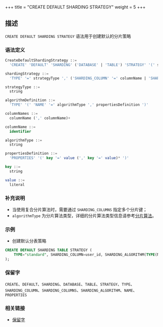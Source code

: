 +++
title = "CREATE DEFAULT SHARDING STRATEGY"
weight = 5
+++

## 描述

`CREATE DEFAULT SHARDING STRATEGY` 语法用于创建默认的分片策略

### 语法定义

```sql
CreateDefaultShardingStrategy ::=
  'CREATE' 'DEFAULT' 'SHARDING' ('DATABASE' | 'TABLE') 'STRATEGY' '(' shardingStrategy ')'

shardingStrategy ::=
  'TYPE' '=' strategyType ',' ('SHARDING_COLUMN' '=' columnName | 'SHARDING_COLUMNS' '=' columnNames) ',' 'SHARDING_ALGORITHM' '=' algorithmDefinition

strategyType ::=
  string

algorithmDefinition ::=
  'TYPE' '(' 'NAME' '=' algorithmType ',' propertiesDefinition ')'  

columnNames ::=
  columnName (',' columnName)+

columnName ::=
  identifier

algorithmType ::=
  string

propertiesDefinition ::=
  'PROPERTIES' '(' key '=' value (',' key '=' value)* ')'

key ::=
  string

value ::=
  literal
```

### 补充说明

- 当使用复合分片算法时，需要通过 `SHARDING_COLUMNS` 指定多个分片键；
- `algorithmType` 为分片算法类型，详细的分片算法类型信息请参考[分片算法](/cn/user-manual/common-config/builtin-algorithm/sharding/)。

### 示例

- 创建默认分表策略

```sql
CREATE DEFAULT SHARDING TABLE STRATEGY (
    TYPE="standard", SHARDING_COLUMN=user_id, SHARDING_ALGORITHM(TYPE(NAME=inline, PROPERTIES("algorithm-expression"="t_order_${user_id % 2}")))
);
```

### 保留字

`CREATE`、`DEFAULT`、`SHARDING`、`DATABASE`、`TABLE`、`STRATEGY`、`TYPE`、`SHARDING_COLUMN`、`SHARDING_COLUMNS`、`SHARDING_ALGORITHM`、`NAME`、`PROPERTIES`

### 相关链接

- [保留字](/cn/reference/distsql/syntax/reserved-word/)
